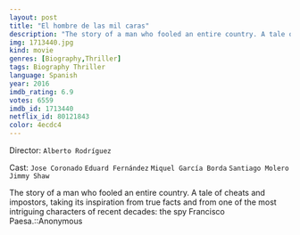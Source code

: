 ```yaml
---
layout: post
title: "El hombre de las mil caras"
description: "The story of a man who fooled an entire country. A tale of cheats and impostors, taking its inspiration from true facts and from one of the most intriguing characters of recent decades: the spy Francisco Paesa.::Anonymous.."
img: 1713440.jpg
kind: movie
genres: [Biography,Thriller]
tags: Biography Thriller 
language: Spanish
year: 2016
imdb_rating: 6.9
votes: 6559
imdb_id: 1713440
netflix_id: 80121843
color: 4ecdc4
---
```

Director: `Alberto Rodríguez`  

Cast: `Jose Coronado` `Eduard Fernández` `Miquel García Borda` `Santiago Molero` `Jimmy Shaw` 

The story of a man who fooled an entire country. A tale of cheats and impostors, taking its inspiration from true facts and from one of the most intriguing characters of recent decades: the spy Francisco Paesa.::Anonymous